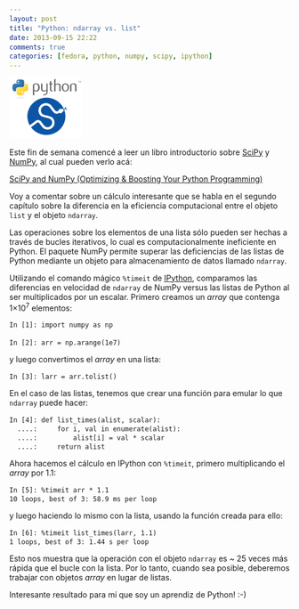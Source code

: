 ```yaml
---
layout: post
title: "Python: ndarray vs. list"
date: 2013-09-15 22:22
comments: true
categories: [fedora, python, numpy, scipy, ipython]
---
```


<img class="left" src="/images/python-scipy.png" width="130.8" height="107.4" title="Numpy & Scipy" >

Este fin de semana comencé a leer un libro introductorio sobre [SciPy](http://www.scipy.org/) y [NumPy](http://www.numpy.org/), al cual pueden verlo acá:

[SciPy and NumPy (Optimizing & Boosting Your Python Programming)](http://books.google.com.br/books?id=-N9ZBsjW3IIC&lpg=PP1&pg=PP1#v=onepage&q&f=false)

Voy a comentar sobre un cálculo interesante que se habla en el segundo capítulo sobre la diferencia en la eficiencia computacional entre el objeto `list` y el objeto `ndarray`.

<!-- more -->

Las operaciones sobre los elementos de una lista sólo pueden ser hechas a través de bucles iterativos, lo cual es computacionalmente ineficiente en Python. El paquete NumPy permite superar las deficiencias de las listas de Python mediante un objeto para almacenamiento de datos llamado `ndarray`.

Utilizando el comando mágico `%timeit` de [IPython](http://ipython.org/), comparamos las diferencias en velocidad de `ndarray` de NumPy versus las listas de Python al ser multiplicados por un escalar. Primero creamos un *array* que contenga 1&times;10<sup>7</sup> elementos:

    In [1]: import numpy as np
    
    In [2]: arr = np.arange(1e7)

y luego convertimos el *array* en una lista:

    In [3]: larr = arr.tolist()

En el caso de las listas, tenemos que crear una función para emular lo que `ndarray` puede hacer:

    In [4]: def list_times(alist, scalar):
      ....:     for i, val in enumerate(alist):
      ....:         alist[i] = val * scalar
      ....:     return alist

Ahora hacemos el cálculo en IPython con `%timeit`, primero multiplicando el *array* por 1.1:

    In [5]: %timeit arr * 1.1
    10 loops, best of 3: 58.9 ms per loop

y luego haciendo lo mismo con la lista, usando la función creada para ello:

    In [6]: %timeit list_times(larr, 1.1)
    1 loops, best of 3: 1.44 s per loop

Esto nos muestra que la operación con el objeto `ndarray` es ~ 25 veces más rápida que el bucle con la lista. Por lo tanto, cuando sea posible, deberemos trabajar con objetos *array* en lugar de listas.

Interesante resultado para mí que soy un aprendiz de Python! :-)
